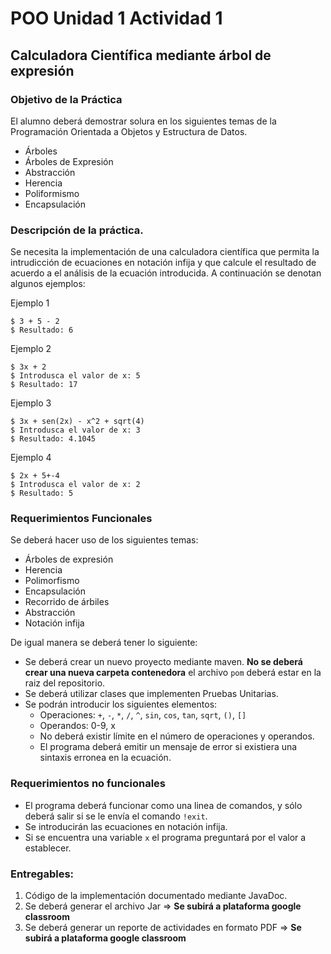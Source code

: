 # POO Unidad 1 Actividad 1
## Calculadora Científica mediante árbol de expresión

### Objetivo de la Práctica

El alumno deberá demostrar solura en los siguientes temas de la Programación Orientada a Objetos y Estructura de Datos.
  * Árboles
  * Árboles de Expresión
  * Abstracción
  * Herencia
  * Poliformismo
  * Encapsulación

### Descripción de la práctica.

Se necesita la implementación de una calculadora científica que permita la intrudicción de ecuaciones en notación infija y que calcule el resultado de acuerdo a el análisis de la ecuación introducida. A continuación se denotan algunos ejemplos:

Ejemplo 1
```
$ 3 + 5 - 2
$ Resultado: 6
```

Ejemplo 2
```
$ 3x + 2
$ Introdusca el valor de x: 5
$ Resultado: 17
```

Ejemplo 3
```
$ 3x + sen(2x) - x^2 + sqrt(4)
$ Introdusca el valor de x: 3
$ Resultado: 4.1045
```

Ejemplo 4
```
$ 2x + 5+-4
$ Introdusca el valor de x: 2
$ Resultado: 5
```

### Requerimientos Funcionales
Se deberá hacer uso de los siguientes temas:

  * Árboles de expresión
  * Herencia
  * Polimorfismo
  * Encapsulación
  * Recorrido de árbiles
  * Abstracción
  * Notación infija

De igual manera se deberá tener lo siguiente:

  * Se deberá crear un nuevo proyecto mediante maven. **No se deberá crear una nueva carpeta contenedora** el archivo `pom` deberá estar en la raiz del repositorio.
  * Se deberá utilizar clases que implementen Pruebas Unitarias.
  * Se podrán introducir los siguientes elementos:
    * Operaciones: `+`, `-`, `*`, `/`, `^`, `sin`, `cos`, `tan`, `sqrt`, `()`, `[]`
    * Operandos: 0-9, x
    * No deberá existir límite en el número de operaciones y operandos.
    * El programa deberá emitir un mensaje de error si existiera una sintaxis erronea en la ecuación.

### Requerimientos no funcionales

  * El programa deberá funcionar como una linea de comandos, y sólo deberá salir si se le envía el comando `!exit`.
  * Se introducirán las ecuaciones en notación infija.
  * Si se encuentra una variable `x` el programa preguntará por el valor a establecer.

### Entregables:

  1. Código de la implementación documentado mediante JavaDoc.
  2. Se deberá generar el archivo Jar => **Se subirá a plataforma google classroom**
  3. Se deberá generar un reporte de actividades en formato PDF => **Se subirá a plataforma google classroom**

